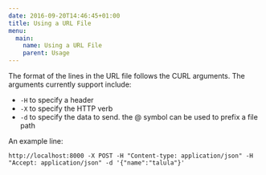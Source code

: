 ```yaml
---
date: 2016-09-20T14:46:45+01:00
title: Using a URL File
menu:
  main:
    name: Using a URL File
    parent: Usage
---
```


The format of the lines in the URL file follows the CURL arguments. The arguments currently support include:

* `-H` to specify a header
* `-X` to specify the HTTP verb
* `-d` to specify the data to send. the @ symbol can be used to prefix a file path

An example line:

```curl
http://localhost:8000 -X POST -H "Content-type: application/json" -H "Accept: application/json" -d '{"name":"talula"}'
```
